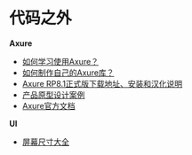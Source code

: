 # 代码之外

**Axure**
+ [如何学习使用Axure？](https://www.zhihu.com/question/19892861)
+ [如何制作自己的Axure库？](https://www.zhihu.com/question/23407471)
+ [Axure RP8.1正式版下载地址、安装和汉化说明](https://www.axure.com.cn/3510/)
+ [产品原型设计案例](http://www.axure.org/forum-28-1.html)
+ [Axure官方文档](https://docs.axure.com/axure-rp/reference/environment/)

**UI**
+ [屏幕尺寸大全](http://so.uigreat.com/tools/devices/)